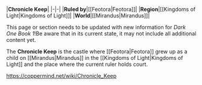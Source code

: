 |**Chronicle Keep**|
|-|-|
|**Ruled by**|[[Feotora\|Feotora]]|
|**Region**|[[Kingdoms of Light\|Kingdoms of Light]]|
|**World**|[[Mirandus\|Mirandus]]|

This page or section needs to be updated with new information for *Dark One Book 1*!Be aware that in its current state, it may not include all additional content yet.

The **Chronicle Keep** is the castle where [[Feotora\|Feotora]] grew up as a child on [[Mirandus\|Mirandus]] in the [[Kingdoms of Light\|Kingdoms of Light]] and the place where the current ruler holds court.



https://coppermind.net/wiki/Chronicle_Keep